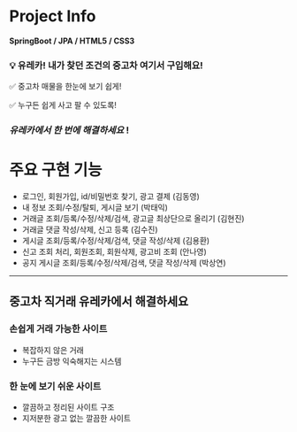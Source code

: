 # Project Info

**SpringBoot / JPA / HTML5 / CSS3**

### 💡 유레카! 내가 찾던 조건의 중고차 여기서 구입해요!

✅ 중고차 매물을 한눈에 보기 쉽게!

✅ 누구든 쉽게 사고 팔 수 있도록!

### ***유레카**에서 한 번에 해결하세요* !

# 주요 구현 기능
- 로그인, 회원가입, id/비밀번호 찾기, 광고 결제 (김동영)
- 내 정보 조회/수정/탈퇴, 게시글 보기 (박태익)
- 거래글 조회/등록/수정/삭제/검색, 광고글 최상단으로 올리기 (김현진)
- 거래글 댓글 작성/삭제, 신고 등록 (김수진)
- 게시글 조회/등록/수정/삭제/검색, 댓글 작성/삭제 (김용환)
- 신고 조회 처리, 회원조회, 회원삭제, 광고비 조회 (안나영)
- 공지 게시글 조회/등록/수정/삭제/검색, 댓글 작성/삭제 (박상연)

------------------------------------------------------------------------------------------------------------------------------------

## 중고차 직거래 유레카에서 해결하세요

### 손쉽게 거래 가능한  사이트

- 복잡하지 않은 거래
- 누구든 금방 익숙해지는 시스템

### 한 눈에 보기 쉬운 사이트

- 깔끔하고 정리된 사이트 구조
- 지저분한 광고 없는 깔끔한 사이트
